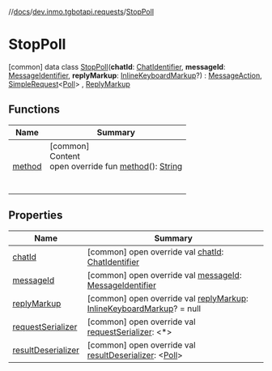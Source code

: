 //[docs](../../../index.md)/[dev.inmo.tgbotapi.requests](../index.md)/[StopPoll](index.md)



# StopPoll  
 [common] data class [StopPoll](index.md)(**chatId**: [ChatIdentifier](../../dev.inmo.tgbotapi.types/-chat-identifier/index.md), **messageId**: [MessageIdentifier](../../dev.inmo.tgbotapi.types/index.md#%5Bdev.inmo.tgbotapi.types%2FMessageIdentifier%2F%2F%2FPointingToDeclaration%2F%5D%2FClasslikes%2F625018081), **replyMarkup**: [InlineKeyboardMarkup](../../dev.inmo.tgbotapi.types.buttons/-inline-keyboard-markup/index.md)?) : [MessageAction](../../dev.inmo.tgbotapi.CommonAbstracts.types/-message-action/index.md), [SimpleRequest](../../dev.inmo.tgbotapi.requests.abstracts/-simple-request/index.md)<[Poll](../../dev.inmo.tgbotapi.types.polls/-poll/index.md)> , [ReplyMarkup](../../dev.inmo.tgbotapi.CommonAbstracts.types/-reply-markup/index.md)   


## Functions  
  
|  Name |  Summary | 
|---|---|
| <a name="dev.inmo.tgbotapi.requests/StopPoll/method/#/PointingToDeclaration/"></a>[method](method.md)| <a name="dev.inmo.tgbotapi.requests/StopPoll/method/#/PointingToDeclaration/"></a>[common]  <br>Content  <br>open override fun [method](method.md)(): [String](https://kotlinlang.org/api/latest/jvm/stdlib/kotlin/-string/index.html)  <br><br><br>|


## Properties  
  
|  Name |  Summary | 
|---|---|
| <a name="dev.inmo.tgbotapi.requests/StopPoll/chatId/#/PointingToDeclaration/"></a>[chatId](chat-id.md)| <a name="dev.inmo.tgbotapi.requests/StopPoll/chatId/#/PointingToDeclaration/"></a> [common] open override val [chatId](chat-id.md): [ChatIdentifier](../../dev.inmo.tgbotapi.types/-chat-identifier/index.md)   <br>|
| <a name="dev.inmo.tgbotapi.requests/StopPoll/messageId/#/PointingToDeclaration/"></a>[messageId](message-id.md)| <a name="dev.inmo.tgbotapi.requests/StopPoll/messageId/#/PointingToDeclaration/"></a> [common] open override val [messageId](message-id.md): [MessageIdentifier](../../dev.inmo.tgbotapi.types/index.md#%5Bdev.inmo.tgbotapi.types%2FMessageIdentifier%2F%2F%2FPointingToDeclaration%2F%5D%2FClasslikes%2F625018081)   <br>|
| <a name="dev.inmo.tgbotapi.requests/StopPoll/replyMarkup/#/PointingToDeclaration/"></a>[replyMarkup](reply-markup.md)| <a name="dev.inmo.tgbotapi.requests/StopPoll/replyMarkup/#/PointingToDeclaration/"></a> [common] open override val [replyMarkup](reply-markup.md): [InlineKeyboardMarkup](../../dev.inmo.tgbotapi.types.buttons/-inline-keyboard-markup/index.md)? = null   <br>|
| <a name="dev.inmo.tgbotapi.requests/StopPoll/requestSerializer/#/PointingToDeclaration/"></a>[requestSerializer](request-serializer.md)| <a name="dev.inmo.tgbotapi.requests/StopPoll/requestSerializer/#/PointingToDeclaration/"></a> [common] open override val [requestSerializer](request-serializer.md): <*>   <br>|
| <a name="dev.inmo.tgbotapi.requests/StopPoll/resultDeserializer/#/PointingToDeclaration/"></a>[resultDeserializer](result-deserializer.md)| <a name="dev.inmo.tgbotapi.requests/StopPoll/resultDeserializer/#/PointingToDeclaration/"></a> [common] open override val [resultDeserializer](result-deserializer.md): <[Poll](../../dev.inmo.tgbotapi.types.polls/-poll/index.md)>   <br>|

